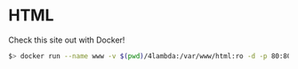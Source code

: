 # HTML

Check this site out with Docker!

```bash
$> docker run --name www -v $(pwd)/4lambda:/var/www/html:ro -d -p 80:80 rustydb/centos:7-lamp
```
